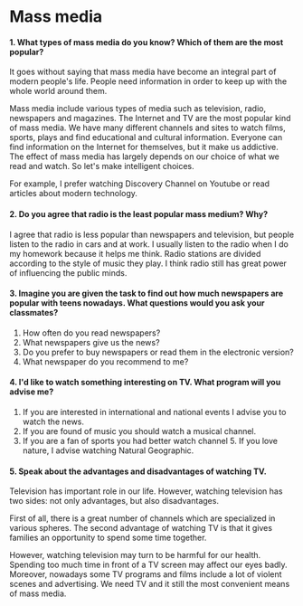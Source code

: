 # Mass media

#### 1. What types of mass media do you know? Which of them are the most popular?

It goes without saying that mass media have become an integral part of modern people's life. People need information in order to keep up with the whole world around them.

Mass media include various types of media such as television, radio, newspapers and magazines. The Internet and TV are the most popular kind of mass media. We have many different channels and sites to watch films, sports, plays and find educational and cultural information. Everyone can find information on the Internet for themselves, but it make us addictive. The effect of mass media has largely depends on our choice of what we read and watch. So let's make intelligent choices. 

For example, I prefer watching Discovery Channel on Youtube or read articles about modern technology.

#### 2. Do you agree that radio is the least popular mass medium? Why?

I agree that radio is less popular than newspapers and television, but people listen to the radio in cars and at work. I usually listen to the radio when I do my homework because it helps me think. Radio stations are divided according to the style of music they play. I think radio still has great power of influencing the public minds.

#### 3. Imagine you are given the task to find out how much newspapers are popular with teens nowadays. What questions would you ask your classmates?

1. How often do you read newspapers?
2. What newspapers give us the news?
3. Do you prefer to buy newspapers or read them in the electronic version?
5. What newspaper do you recommend to me?

#### 4. I'd like to watch something interesting on TV. What program will you advise me?

1. If you are interested in international and national events I advise you to watch the news.
2. If you are found of music you should watch a musical channel.
3. If you are a fan of sports you had better watch channel 5. If you love nature, I advise watching Natural Geographic.

#### 5. Speak about the advantages and disadvantages of watching TV.

Television has important role in our life. However, watching television has two sides: not only advantages, but also disadvantages.

First of all, there is a great number of channels which are specialized in various spheres. The second advantage of watching TV is that it gives families an opportunity to spend some time together.

However, watching television may turn to be harmful for our health. Spending too much time in front of a TV screen may affect our eyes badly. Moreover, nowadays some TV programs and films include a lot of violent scenes and advertising. We need TV and it still the most convenient means of mass media.